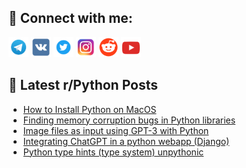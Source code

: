 ## 🔎 Connect with me:
[<img src="https://github.com/bullbesh/bullbesh/blob/main/images/Telegram.png" width="32" height="32" />](https://t.me/bullbesh)
[<img src="https://github.com/bullbesh/bullbesh/blob/main/images/VK.png" width="32" height="32" />](https://vk.com/bullbesh)
[<img src="https://github.com/bullbesh/bullbesh/blob/main/images/Twitter.png" width="32" height="32" />](https://twitter.com/bullbesh1)
[<img src="https://github.com/bullbesh/bullbesh/blob/main/images/Instagram.png" width="32" height="32" />](https://www.instagram.com/bullbesh)
[<img src="https://github.com/bullbesh/bullbesh/blob/main/images/Reddit.png" width="32" height="32" />](https://www.reddit.com/user/bullbesh)
[<img src="https://github.com/bullbesh/bullbesh/blob/main/images/YouTube.png" width="32" height="32" />](https://www.youtube.com/channel/UCtfjRs6uzgq5mfm8S06WTcg)

## 📕 Latest r/Python Posts
<!-- BLOG-POST-LIST:START -->
- [How to Install Python on MacOS](https://www.reddit.com/r/Python/comments/11rww5y/how_to_install_python_on_macos/)
- [Finding memory corruption bugs in Python libraries](https://www.reddit.com/r/Python/comments/11rwmv4/finding_memory_corruption_bugs_in_python_libraries/)
- [Image files as input using GPT-3 with Python](https://www.reddit.com/r/Python/comments/11rv7lu/image_files_as_input_using_gpt3_with_python/)
- [Integrating ChatGPT in a python webapp &lpar;Django&rpar;](https://www.reddit.com/r/Python/comments/11ruvw0/integrating_chatgpt_in_a_python_webapp_django/)
- [Python type hints &lpar;type system&rpar; unpythonic](https://www.reddit.com/r/Python/comments/11ru85r/python_type_hints_type_system_unpythonic/)
<!-- BLOG-POST-LIST:END -->
